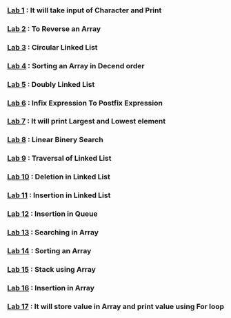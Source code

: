 ### [Lab 1](https://github.com/jatindhobi/DS-Program/blob/main/2.c) : It will take input of Character and Print
### [Lab 2](https://github.com/jatindhobi/DS-Program/blob/main/ArrayReverse.c) : To Reverse an Array
### [Lab 3](https://github.com/jatindhobi/DS-Program/blob/main/CircularLinkedList.c) : Circular Linked List
### [Lab 4](https://github.com/jatindhobi/DS-Program/blob/main/DecendArray.c) : Sorting an Array in Decend order
### [Lab 5](https://github.com/jatindhobi/DS-Program/blob/main/DoublyLinkedList.c) : Doubly Linked List
### [Lab 6](https://github.com/jatindhobi/DS-Program/blob/main/InfixToPostfix.c) : Infix Expression To Postfix Expression
### [Lab 7](https://github.com/jatindhobi/DS-Program/blob/main/LargestLowestEleArray.c) : It will print Largest and Lowest element
### [Lab 8](https://github.com/jatindhobi/DS-Program/blob/main/LinearBinarySearch.c) : Linear Binery Search
### [Lab 9](https://github.com/jatindhobi/DS-Program/blob/main/LinkedListTravrsal.c) : Traversal of Linked List
### [Lab 10](https://github.com/jatindhobi/DS-Program/blob/main/Linked_List_Deletion.c) : Deletion in Linked List
### [Lab 11](https://github.com/jatindhobi/DS-Program/blob/main/Linked_List_Insertion.c) : Insertion in Linked List
### [Lab 12](https://github.com/jatindhobi/DS-Program/blob/main/QueueInsertion.c) : Insertion in Queue
### [Lab 13](https://github.com/jatindhobi/DS-Program/blob/main/Searching.c) : Searching in Array
### [Lab 14](https://github.com/jatindhobi/DS-Program/blob/main/Sorting.c) : Sorting an Array
### [Lab 15](https://github.com/jatindhobi/DS-Program/blob/main/Stack_using_array.c) : Stack using Array
### [Lab 16](https://github.com/jatindhobi/DS-Program/blob/main/arrinsertion.c) : Insertion in Array
### [Lab 17](https://github.com/jatindhobi/DS-Program/blob/main/first.c) : It will store value in Array and print value using For loop

